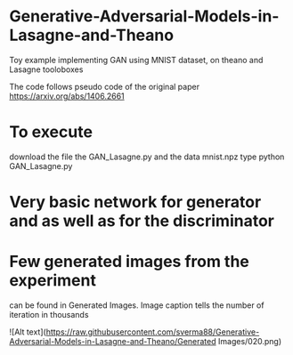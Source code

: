 # Generative-Adversarial-Models-in-Lasagne-and-Theano
Toy example implementing GAN using MNIST dataset, on theano and Lasagne tooloboxes 

The code follows pseudo code of the original paper 
https://arxiv.org/abs/1406.2661


# To execute 
download the file the GAN_Lasagne.py and the data mnist.npz 
type
python GAN_Lasagne.py

# Very basic network for generator and as well as for the discriminator 

# Few generated images from the experiment
  can be found in Generated Images.
  Image caption tells the number of iteration in thousands
  
  ![Alt text](https://raw.githubusercontent.com/sverma88/Generative-Adversarial-Models-in-Lasagne-and-Theano/Generated Images/020.png)
